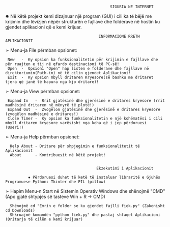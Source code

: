                                                   SIGURIA NE INTERNET


✸ Në këtë projekt kemi dizajnuar një program (GUI) i cili ka të bëjë me krijimin dhe lëvizjen nëpër strukturën e fajllave dhe folderave në hostin ku gjendet aplikacioni që e kemi krijuar.


                                             INFORMACIONE RRETH APLIKACIONIT


➢  Menu-ja File përmban opsionet:
      
     New   -  Ky opsion ka funksionalitetin për krijimin e fajllave dhe për ruajten e tij në qfardo destinacioni të PC-së!
     Open  -  Opsioni "Open" hap listen e folderave dhe fajllave në direktoriumin(Path-in) në të cilin gjendet Aplikacioni!
     Exit  -  Ky opsion mbyll dritaren Kryesore(së bashku me dritaret tjera që janë të hapura nga kjo dritare)!
                                        

➢  Menu-ja View përmban opsionet:

     Expand In   -  Rrit gjatësinë dhe gjerësinë e dritares kryesore (rrit madhësinë dritaren në mënyrë të plotë!)
     Expand Out  -  Zvogëlon gjatësinë dhe gjerësinë e dritares kryesore (zvogëlon madhësinë e dritares!)
     Close Timer -  Ky opsion ka funksionalitetin e një kohëmatësi i cili mbyll dritaren kryesore varësisht nga koha që i jep përdoruesi (Useri!)
  
  
➢  Menu-ja Help përmban opsionet:
 
      Help About - Dritare për shpjegimin e funksionalitetit të Aplikacionit
      About      - Kontribuesit në këtë projekt!
      
      
                                            Ekzekutimi i Aplikacionit 
                                           
              ✸ Përdoruesi duhet të ketë të instaluar libraritë e Gjuhës Programuese Python: Tkinter dhe PIL (pillow)                           
                                  
➢ Hapim Menu-n Start në Sistemin Operativ Windows dhe shënojmë "CMD" (Apo gjatë shtypjes së tasteve Win + R -> CMD)
            
      Shënojmë cd "Emrin e folder se ku gjendet fajlli fiek.py" (Zakonisht cd Downloads)
      Shkruajmë komandën "python fiek.py" dhe pastaj shfaqet Aplikacioni (Dritarja të cilën e kemi krijuar)

            
